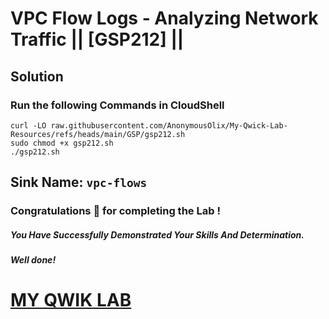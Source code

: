 # VPC Flow Logs - Analyzing Network Traffic || [GSP212] ||

## Solution

### Run the following Commands in CloudShell

```
curl -LO raw.githubusercontent.com/AnonymousOlix/My-Qwick-Lab-Resources/refs/heads/main/GSP/gsp212.sh
sudo chmod +x gsp212.sh
./gsp212.sh
```

## Sink Name: ```vpc-flows```

### Congratulations 🎉 for completing the Lab !

##### *You Have Successfully Demonstrated Your Skills And Determination.*

#### *Well done!*

# [MY QWIK LAB](https://www.youtube.com/@MyQwiklab)
